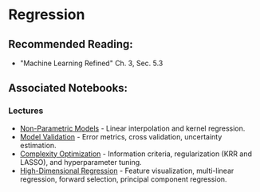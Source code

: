 # Regression

## Recommended Reading:

- "Machine Learning Refined" Ch. 3, Sec. 5.3

## Associated Notebooks:

### Lectures
- [Non-Parametric Models](Topic1-Non_parametric_Models.ipynb) - Linear interpolation and kernel regression.
- [Model Validation](Topic2-Model_Validation.ipynb) - Error metrics, cross validation, uncertainty estimation.
- [Complexity Optimization](Topic3-Complexity_Optimization.ipynb) - Information criteria, regularization (KRR and LASSO), and hyperparameter tuning.
- [High-Dimensional Regression](Topic4-High-dimensional_Regression.ipynb) - Feature visualization, multi-linear regression, forward selection, principal component regression.
